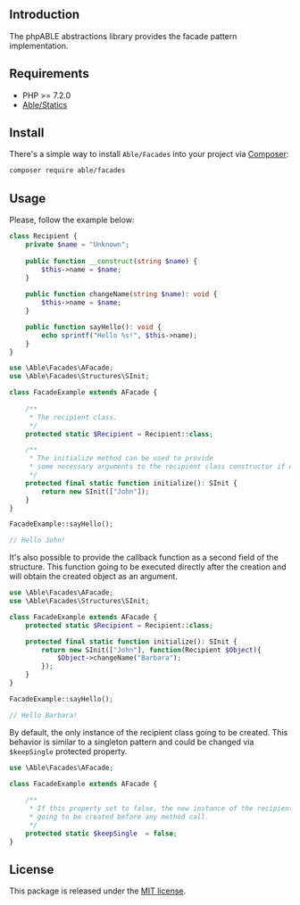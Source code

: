 ## Introduction
The phpABLE abstractions library provides the facade pattern implementation. 

## Requirements
* PHP >= 7.2.0
* [Able/Statics](https://github.com/phpable/statics)

## Install
There's a simple way to install ```Able/Facades``` into your project via [Composer](http://getcomposer.org):

```bash
composer require able/facades
```

## Usage
Please, follow the example below:    

```php
class Recipient {
    private $name = "Unknown";
    
    public function __construct(string $name) {
        $this->name = $name;
    }
    
    public function changeName(string $name): void {
        $this->name = $name;
    }

    public function sayHello(): void {
        echo sprintf("Hello %s!", $this->name);
    }
}
```

```php
use \Able\Facades\AFacade;
use \Able\Facades\Structures\SInit;

class FacadeExample extends AFacade {
    
    /**
     * The recipient class.
     */
    protected static $Recipient = Recipient::class;

    /**
     * The initialize method can be used to provide 
     * some necessary arguments to the recipient class constructor if needed.
     */
    protected final static function initialize(): SInit {
        return new SInit(["John"]);
    }
}

FacadeExample::sayHello();

// Hello John!
```

It's also possible to provide the callback function as a second field of the structure. 
This function going to be executed directly after the creation 
and will obtain the created object as an argument.  

```php
use \Able\Facades\AFacade;
use \Able\Facades\Structures\SInit;

class FacadeExample extends AFacade {
    protected static $Recipient = Recipient::class;

    protected final static function initialize(): SInit {
        return new SInit(["John"], function(Recipient $Object){
            $Object->changeName("Barbara");
        });
    }
}

FacadeExample::sayHello();

// Hello Barbara!
```

By default, the only instance of the recipient class going to be created. 
This behavior is similar to a singleton pattern and could be changed via ```$keepSingle``` protected property. 

```php
use \Able\Facades\AFacade;

class FacadeExample extends AFacade {
    
    /**
     * If this property set to false, the new instance of the recipient object 
     * going to be created before any method call.
     */
    protected static $keepSingle  = false;
}
```

## License
This package is released under the [MIT license](https://github.com/phpable/facades/blob/master/LICENSE).
